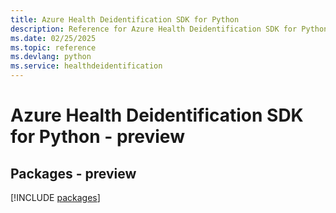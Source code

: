 ```yaml
---
title: Azure Health Deidentification SDK for Python
description: Reference for Azure Health Deidentification SDK for Python
ms.date: 02/25/2025
ms.topic: reference
ms.devlang: python
ms.service: healthdeidentification
---
```

# Azure Health Deidentification SDK for Python - preview
## Packages - preview
[!INCLUDE [packages](health-deidentification-index.md)]